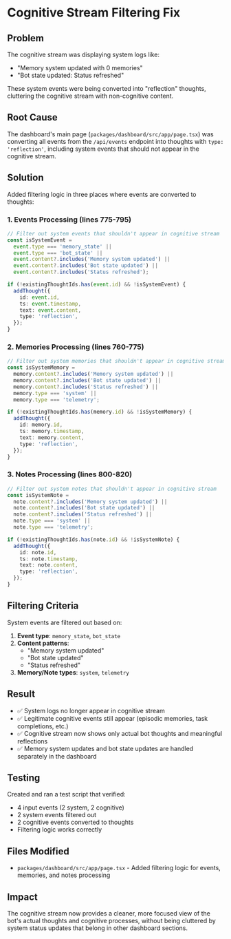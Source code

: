 # Cognitive Stream Filtering Fix

## Problem
The cognitive stream was displaying system logs like:
- "Memory system updated with 0 memories"
- "Bot state updated: Status refreshed"

These system events were being converted into "reflection" thoughts, cluttering the cognitive stream with non-cognitive content.

## Root Cause
The dashboard's main page (`packages/dashboard/src/app/page.tsx`) was converting all events from the `/api/events` endpoint into thoughts with `type: 'reflection'`, including system events that should not appear in the cognitive stream.

## Solution
Added filtering logic in three places where events are converted to thoughts:

### 1. Events Processing (lines 775-795)
```typescript
// Filter out system events that shouldn't appear in cognitive stream
const isSystemEvent = 
  event.type === 'memory_state' ||
  event.type === 'bot_state' ||
  event.content?.includes('Memory system updated') ||
  event.content?.includes('Bot state updated') ||
  event.content?.includes('Status refreshed');

if (!existingThoughtIds.has(event.id) && !isSystemEvent) {
  addThought({
    id: event.id,
    ts: event.timestamp,
    text: event.content,
    type: 'reflection',
  });
}
```

### 2. Memories Processing (lines 760-775)
```typescript
// Filter out system memories that shouldn't appear in cognitive stream
const isSystemMemory = 
  memory.content?.includes('Memory system updated') ||
  memory.content?.includes('Bot state updated') ||
  memory.content?.includes('Status refreshed') ||
  memory.type === 'system' ||
  memory.type === 'telemetry';

if (!existingThoughtIds.has(memory.id) && !isSystemMemory) {
  addThought({
    id: memory.id,
    ts: memory.timestamp,
    text: memory.content,
    type: 'reflection',
  });
}
```

### 3. Notes Processing (lines 800-820)
```typescript
// Filter out system notes that shouldn't appear in cognitive stream
const isSystemNote = 
  note.content?.includes('Memory system updated') ||
  note.content?.includes('Bot state updated') ||
  note.content?.includes('Status refreshed') ||
  note.type === 'system' ||
  note.type === 'telemetry';

if (!existingThoughtIds.has(note.id) && !isSystemNote) {
  addThought({
    id: note.id,
    ts: note.timestamp,
    text: note.content,
    type: 'reflection',
  });
}
```

## Filtering Criteria
System events are filtered out based on:
1. **Event type**: `memory_state`, `bot_state`
2. **Content patterns**: 
   - "Memory system updated"
   - "Bot state updated" 
   - "Status refreshed"
3. **Memory/Note types**: `system`, `telemetry`

## Result
- ✅ System logs no longer appear in cognitive stream
- ✅ Legitimate cognitive events still appear (episodic memories, task completions, etc.)
- ✅ Cognitive stream now shows only actual bot thoughts and meaningful reflections
- ✅ Memory system updates and bot state updates are handled separately in the dashboard

## Testing
Created and ran a test script that verified:
- 4 input events (2 system, 2 cognitive)
- 2 system events filtered out
- 2 cognitive events converted to thoughts
- Filtering logic works correctly

## Files Modified
- `packages/dashboard/src/app/page.tsx` - Added filtering logic for events, memories, and notes processing

## Impact
The cognitive stream now provides a cleaner, more focused view of the bot's actual thoughts and cognitive processes, without being cluttered by system status updates that belong in other dashboard sections.
